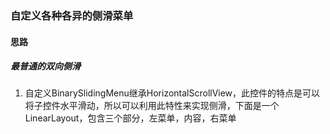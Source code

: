 ### 自定义各种各异的侧滑菜单
#### 思路
##### 最普通的双向侧滑

 1. 自定义BinarySlidingMenu继承HorizontalScrollView，此控件的特点是可以将子控件水平滑动，所以可以利用此特性来实现侧滑，下面是一个LinearLayout，包含三个部分，左菜单，内容，右菜单